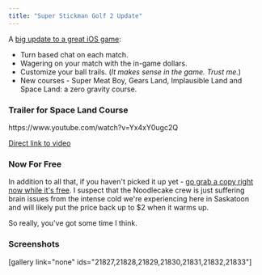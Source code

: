 ```yaml
---
title: "Super Stickman Golf 2 Update"
---
```

<p>A <a href="https://www.noodlecake.com/presskits/ssg2update2/">big update to a great iOS game</a>:</p>
<ul>
<li>Turn based chat on each match.</li>
<li>Wagering on your match with the in-game dollars.</li>
<li>Customize your ball trails. (<em>It makes sense in the game. Trust me.</em>)</li>
<li>New courses - Super Meat Boy, Gears Land, Implausible Land and Space Land: a zero gravity course.</li>
</ul>
<h3>Trailer for Space Land Course</h3>
<p>https://www.youtube.com/watch?v=Yx4xY0ugc2Q</p>
<p><a href="https://www.youtube.com/watch?v=Yx4xY0ugc2Q">Direct link to video</a></p>
<h3>Now For Free</h3>
<p>In addition to all that, if you haven't picked it up yet - <a href="https://itunes.apple.com/ca/app/super-stickman-golf-2/id585259203?mt=8&amp;uo=4&amp;at=10l4Ki">go grab a copy right now while it's free</a>. I suspect that the Noodlecake crew is just suffering brain issues from the intense cold we're experiencing here in Saskatoon and will likely put the price back up to $2 when it warms up.</p>
<p>So really, you've got some time I think.</p>
<h3>Screenshots</h3>
<p>[gallery link="none" ids="21827,21828,21829,21830,21831,21832,21833"]</p>
